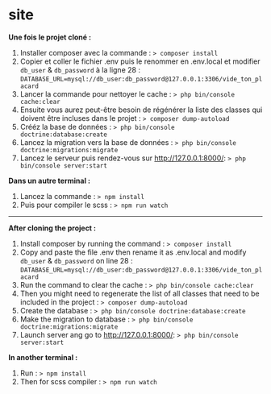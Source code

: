 # site

**Une fois le projet cloné :**

1. Installer composer avec la commande : ```> composer install```
2. Copier et coller le fichier .env puis le renommer en .env.local et modifier ```db_user``` & ```db_password``` à la ligne 28 : 
```DATABASE_URL=mysql://db_user:db_password@127.0.0.1:3306/vide_ton_placard```
3. Lancer la commande pour nettoyer le cache : ```> php bin/console cache:clear```
4. Ensuite vous aurez peut-être besoin de régénérer la liste des classes qui doivent être incluses dans le projet : 
```> composer dump-autoload```
5. Crééz la base de données : ```> php bin/console doctrine:database:create```
6. Lancez la migration vers la base de données : ```> php bin/console doctrine:migrations:migrate```
7. Lancez le serveur puis rendez-vous sur http://127.0.0.1:8000/: ```> php bin/console server:start```

**Dans un autre terminal :**

1. Lancez la commande : ```> npm install```
2. Puis pour compiler le scss : ```> npm run watch```

***

**After cloning the project :**

1. Install composer by running the command : ```> composer install```
2. Copy and paste the file .env then rename it as .env.local and modify ```db_user``` & ```db_password``` on line 28 : 
```DATABASE_URL=mysql://db_user:db_password@127.0.0.1:3306/vide_ton_placard```
3. Run the command to clear the cache : ```> php bin/console cache:clear```
4. Then you might need to regenerate the list of all classes that need to be included in the project : 
```> composer dump-autoload```
5. Create the database : ```> php bin/console doctrine:database:create```
6. Make the migration to database : ```> php bin/console doctrine:migrations:migrate```
7. Launch server ang go to http://127.0.0.1:8000/: ```> php bin/console server:start```

**In another terminal :**

1. Run : ```> npm install```
2. Then for scss compiler : ```> npm run watch```
